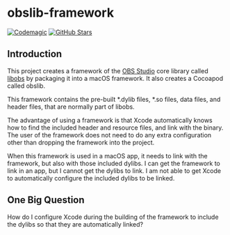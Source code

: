 # obslib-framework

[![Codemagic](https://api.codemagic.io/apps/600d732c627f2f877727d718/macos-workflow/status_badge.svg)](https://codemagic.io/app/600d732c627f2f877727d718)
[![GitHub Stars](https://img.shields.io/github/stars/larryaasen/obslib-framework.svg)](https://github.com/larryaasen/obslib-framework/stargazers)


## Introduction

This project creates a framework of the [OBS Studio](https://github.com/obsproject/obs-studio/) core library called [libobs](https://github.com/obsproject/obs-studio/tree/master/libobs) by
packaging it into a macOS framework. It also creates a Cocoapod called obslib.

This framework contains the pre-built *.dylib files, *.so files, data files,
and header files, that are normally part of libobs.

The advantage of using a framework is that Xcode automatically knows how to find
the included header and resource files, and link with the binary. The user of the
framework does not need to do any extra configuration other than 
dropping the framework into the project.

When this framework is used in a macOS app, it needs to link with the framework,
but also with those included dylibs. I can get the framework to link in an app,
but I cannot get the dylibs to link. I am not able to get Xcode to automatically
configure the included dylibs to be linked.

## One Big Question
How do I configure Xcode during the building of the framework
to include the dylibs so that they are automatically linked?
